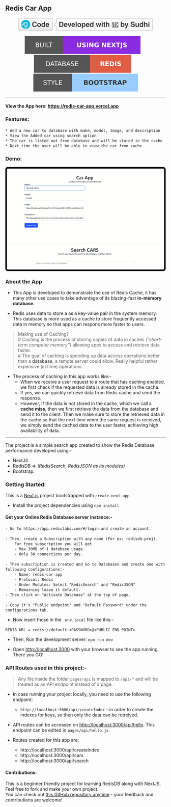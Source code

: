 ## Redis Car App

<div align="center">

![](./snapshots/codeby.svg)

![](./snapshots/builtwith.svg) &emsp; ![](./snapshots/databasewith.svg) &emsp; ![](./snapshots/stylewith.svg)

</div>

<hr/>

#### View the App here: https://redis-car-app.vercel.app

### Features:

    * Add a new car to database with make, model, Image, and description
    * View the Added car using search option
    * The car is listed out from database and will be stored in the cache
    * Next time the user will be able to view the car from cache.

### Demo:

<div style="border: 5px solid black; border-radius: 8px">

![demogif](./snapshots/RedisCarApp-demo.gif)

</div>

### About the App

- This App is developed to demonstrate the use of Redis Cache, it has many other use cases to take advantage of its blazing-fast **in-memory database.**

- Redis uses data to store a as a key-value pair in the system memory. This database is more used as a cache to store frequently accessed data in memory so that apps can respons more faster to users.

> Making use of Caching? <br/> # Caching is the process of storing copies of data in caches _(“short-term computer memory")_ allowing apps to access and retrieve data faster. <br/># The goal of caching is speeding up data access operations better than a **database**, a remote server could allow. Really helpful rather expensive (in time) operations.

- The process of caching in this app works like:-
  - When we receive a user request to a route that has caching enabled, we first check if the requested data is already stored in the cache.
  - If yes, we can quickly retrieve data from Redis cache and send the response.
  - However, if the data is not stored in the cache, which we call a **cache miss**, then we first retrieve the data from the database and send it to the client. Then we make sure to store the retrieved data in the cache so that the next time when the same request is received, we simply send the cached data to the user faster, achieving high availability of data.

<hr/>

The project is a simple search app created to show the Redis Database performance developed using:-

- NextJS
- RedisDB => _(RedisSearch, RedisJSON as its modules)_
- Bootstrap.

### Getting Started:

This is a [Next.js](https://nextjs.org/) project bootstrapped with `create-next-app`.

- Install the project dependencies using `npm install`

#### Get your Online Redis Database server instance:-

```
- Go to https://app.redislabs.com/#/login and create an account.

- Then, create a Subscription with any name (For ex: redisdb-proj).
	For free subscription you will get
	- Max 30MB of 1 database usage.
	- Only 30 connections per day.

- Then subscription is created and Go to Databases and create one with following configurations:-
    - Name: redis-car-app
    - Protocol: Redis
    - Under Modules: Select "RedisSearch" and "RedisJSON"
    - Remaining leave it default.
- Then click on "Activate Database" at the top of page.

- Copy it's "Public endpoint" and "Default Password" under the configurations tab.

```

- Now insert those in the `.env.local` file like this:-

`REDIS_URL = redis://default:<PASSWORD>@<PUBLIC_END_POINT>`

- Then, Run the development server: `npm run dev`

- Open [http://localhost:3000](http://localhost:3000) with your browser to see the app running, There you GO!

### API Routes used in this project:-

> Any file inside the folder `pages/api` is mapped to `/api/*` and will be treated as an API endpoint instead of a page.

- In case running your project locally, you need to use the following endpoint:

  - `http://localhost:3000/api/createIndex` - in order to create the indexes for keys, so then only the data can be retreived.

- API routes can be accessed on [http://localhost:3000/api/hello](http://localhost:3000/api/hello). This endpoint can be edited in `pages/api/hello.js`.

- Routes created for this app are:
  - http://localhost:3000/api/createIndex
  - http://localhost:3000/api/cars
  - http://localhost:3000/api/search

#### Contributions:

This is a beginner friendly project for learning RedisDB along with NextJS. Feel free to fork and make your own project.
<br>
You can check out [this GitHub repository anytime](https://github.com/Sudhee-bsp/Redis-Car-App/) - your feedback and contributions are welcome!
